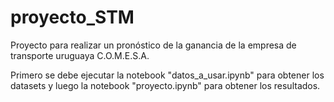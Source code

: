 # proyecto_STM
Proyecto para realizar un pronóstico de la ganancia de la empresa de transporte uruguaya C.O.M.E.S.A. 

Primero se debe ejecutar la notebook "datos_a_usar.ipynb" para obtener los datasets y luego la notebook "proyecto.ipynb" para obtener los resultados.